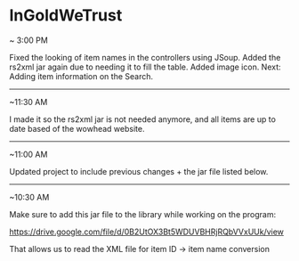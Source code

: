 # InGoldWeTrust

~ 3:00 PM

Fixed the looking of item names in the controllers using JSoup. Added the rs2xml jar again due to needing it to fill the table. Added image icon. Next: Adding item information on the Search.

----------------------------------------------------------

~11:30 AM

I made it so the rs2xml jar is not needed anymore, and all items are up to date based of the wowhead website.

-----------------------------------------------------------

~11:00 AM

Updated project to include previous changes + the jar file listed below.

------------------------------------------------------------

~10:30 AM

Make sure to add this jar file to the library while working on the program:

https://drive.google.com/file/d/0B2UtOX3Bt5WDUVBHRjRQbVVxUUk/view

That allows us to read the XML file for item ID -> item name conversion
